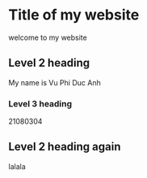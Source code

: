# Title of my website
welcome to my website
## Level 2 heading
My name is Vu Phi Duc Anh
### Level 3 heading
21080304
## Level 2 heading again
lalala
